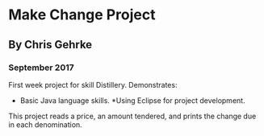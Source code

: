# Make Change Project

## By Chris Gehrke
### September 2017

First week project for skill Distillery.
Demonstrates:
* Basic Java language skills.
*Using Eclipse for project development.

This project reads a price, an amount tendered, and prints the change due in each denomination.